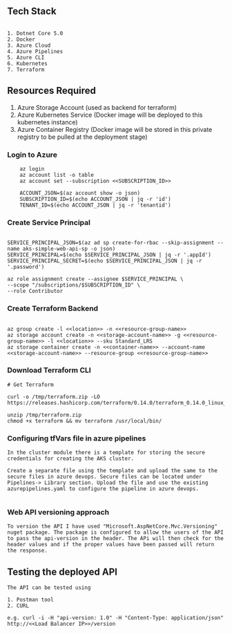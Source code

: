 ## Tech Stack

```

1. Dotnet Core 5.0
2. Docker
3. Azure Cloud
4. Azure Pipelines
5. Azure CLI
6. Kubernetes
7. Terraform

```
## Resources Required

1. Azure Storage Account (used as backend for terraform)
2. Azure Kubernetes Service (Docker image will be deployed to this kubernetes instance)
3. Azure Container Registry (Docker image will be stored in this private registry to be pulled at the deployment stage)



### Login to Azure

```
    az login
    az account list -o table
    az account set --subscription <<SUBSCRIPTION_ID>>

    ACCOUNT_JSON=$(az account show -o json)
    SUBSCRIPTION_ID=$(echo ACCOUNT_JSON | jq -r 'id')
    TENANT_ID=$(echo ACCOUNT_JSON | jq -r 'tenantid')

```

### Create Service Principal

```

SERVICE_PRINCIPAL_JSON=$(az ad sp create-for-rbac --skip-assignment --name aks-simple-web-api-sp -o json)
SERVICE_PRINCIPAL=$(echo $SERVICE_PRINCIPAL_JSON | jq -r '.appId')
SERVICE_PRINCIPAL_SECRET=$(echo $SERVICE_PRINCIPAL_JSON | jq -r '.password')

az role assignment create --assignee $SERVICE_PRINCIPAL \
--scope "/subscriptions/$SUBSCRIPTION_ID" \
--role Contributor

```

### Create Terraform Backend

```

az group create -l <<location>> -n <<resource-group-name>>
az storage account create -n <<storage-account-name>> -g <<resource-group-name>> -l <<location>> --sku Standard_LRS
az storage container create -n <<container-name>> --account-name <<storage-account-name>> --resource-group <<resource-group-name>>

```

### Download Terraform CLI

```
# Get Terraform

curl -o /tmp/terraform.zip -LO https://releases.hashicorp.com/terraform/0.14.0/terraform_0.14.0_linux_amd64.zip

unzip /tmp/terraform.zip
chmod +x terraform && mv terraform /usr/local/bin/

```

### Configuring tfVars file in azure pipelines

```
In the cluster module there is a template for storing the secure credentials for creating the AKS cluster.

Create a separate file using the template and upload the same to the secure files in azure devops. Secure files can be located under Pipelines-> Library section. Upload the file and use the existing azurepipelines.yaml to configure the pipeline in azure devops. 


```

### Web API versioning approach

```
To version the API I have used "Microsoft.AspNetCore.Mvc.Versioning" nuget package. The package is configured to allow the users of the API 
to pass the api-version in the header. The APi will then check for the header values and if the proper values have been passed will return the response. 

```

## Testing the deployed API

```
The API can be tested using 

1. Postman tool 
2. CURL

e.g. curl -i -H "api-version: 1.0" -H "Content-Type: application/json" http://<<Load Balancer IP>>/version

``` 